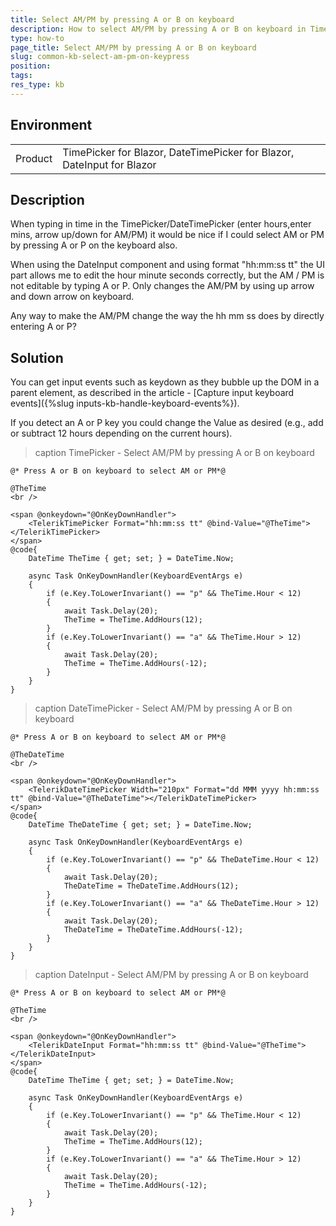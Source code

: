 ```yaml
---
title: Select AM/PM by pressing A or B on keyboard
description: How to select AM/PM by pressing A or B on keyboard in TimePicker, DateTimePicker and DateInput
type: how-to
page_title: Select AM/PM by pressing A or B on keyboard
slug: common-kb-select-am-pm-on-keypress
position:
tags:
res_type: kb
---
```


## Environment
<table>
	<tbody>
		<tr>
			<td>Product</td>
			<td>TimePicker for Blazor, DateTimePicker for Blazor, DateInput for Blazor</td>
		</tr>
	</tbody>
</table>


## Description

When typing in time in the TimePicker/DateTimePicker (enter hours,enter mins, arrow up/down for AM/PM) it would be nice if I could select AM or PM by pressing A or P on the keyboard also.

When using the DateInput component and using format "hh:mm:ss tt" the UI part allows me to edit the hour minute seconds correctly, but the AM / PM is not editable by typing A or P.  Only changes the AM/PM by using up arrow and down arrow on keyboard.  

Any way to make the AM/PM change the way the hh mm ss does by directly entering A or P?


## Solution

You can get input events such as keydown as they bubble up the DOM in a parent element, as described in the article - [Capture input keyboard events]({%slug inputs-kb-handle-keyboard-events%}).

If you detect an A or P key you could change the Value as desired (e.g., add or subtract 12 hours depending on the current hours).


>caption TimePicker - Select AM/PM by pressing A or B on keyboard

````CSHTML
@* Press A or B on keyboard to select AM or PM*@

@TheTime
<br />

<span @onkeydown="@OnKeyDownHandler">
    <TelerikTimePicker Format="hh:mm:ss tt" @bind-Value="@TheTime"></TelerikTimePicker>
</span>
@code{
    DateTime TheTime { get; set; } = DateTime.Now;

    async Task OnKeyDownHandler(KeyboardEventArgs e)
    {
        if (e.Key.ToLowerInvariant() == "p" && TheTime.Hour < 12)
        {
            await Task.Delay(20);
            TheTime = TheTime.AddHours(12);
        }
        if (e.Key.ToLowerInvariant() == "a" && TheTime.Hour > 12)
        {
            await Task.Delay(20);
            TheTime = TheTime.AddHours(-12);
        }
    }
}
````



>caption DateTimePicker - Select AM/PM by pressing A or B on keyboard

````CSHTML
@* Press A or B on keyboard to select AM or PM*@

@TheDateTime
<br />

<span @onkeydown="@OnKeyDownHandler">
    <TelerikDateTimePicker Width="210px" Format="dd MMM yyyy hh:mm:ss tt" @bind-Value="@TheDateTime"></TelerikDateTimePicker>
</span>
@code{
    DateTime TheDateTime { get; set; } = DateTime.Now;

    async Task OnKeyDownHandler(KeyboardEventArgs e)
    {
        if (e.Key.ToLowerInvariant() == "p" && TheDateTime.Hour < 12)
        {
            await Task.Delay(20);
            TheDateTime = TheDateTime.AddHours(12);
        }
        if (e.Key.ToLowerInvariant() == "a" && TheDateTime.Hour > 12)
        {
            await Task.Delay(20);
            TheDateTime = TheDateTime.AddHours(-12);
        }
    }
}
````



>caption DateInput - Select AM/PM by pressing A or B on keyboard

````CSHTML
@* Press A or B on keyboard to select AM or PM*@

@TheTime
<br />

<span @onkeydown="@OnKeyDownHandler">
    <TelerikDateInput Format="hh:mm:ss tt" @bind-Value="@TheTime"></TelerikDateInput>
</span>
@code{
    DateTime TheTime { get; set; } = DateTime.Now;

    async Task OnKeyDownHandler(KeyboardEventArgs e)
    {
        if (e.Key.ToLowerInvariant() == "p" && TheTime.Hour < 12)
        {
            await Task.Delay(20);
            TheTime = TheTime.AddHours(12);
        }
        if (e.Key.ToLowerInvariant() == "a" && TheTime.Hour > 12)
        {
            await Task.Delay(20);
            TheTime = TheTime.AddHours(-12);
        }
    }
}
````

